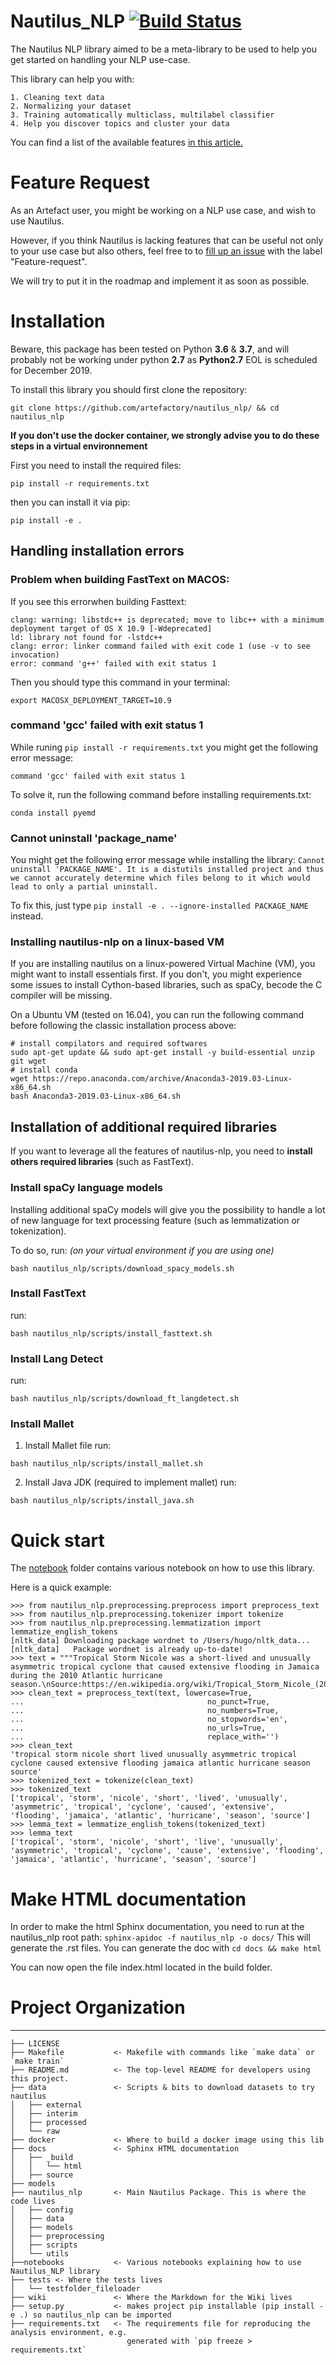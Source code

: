 Nautilus_NLP [![Build Status](https://travis-ci.com/artefactory/nautilus-nlp.svg?token=Ssg4shz5pz9qGnYCybSj&branch=master)](https://travis-ci.com/artefactory/nautilus-nlp)
==============================

The Nautilus NLP library aimed to be a meta-library to be used to help you get started on handling your NLP use-case.

This library can help you with:

    1. Cleaning text data
    2. Normalizing your dataset
    3. Training automatically multiclass, multilabel classifier
    4. Help you discover topics and cluster your data

You can find a list of the available features [in this article.](https://artefactory.atlassian.net/wiki/spaces/CK/pages/822837299/Nautilus+NLP+-+key+features)

# Feature Request

As an Artefact user, you might be working on a NLP use case, and wish to use Nautilus.

However, if you think Nautilus is lacking features that can be useful not only to your use case but also others, feel free to to [fill up an issue](https://github.com/artefactory/nautilus-nlp/issues) with the label "Feature-request".

We will try to put it in the roadmap and implement it as soon as possible.

# Installation

Beware, this package has been tested on Python **3.6** & **3.7**, and will probably not be working under python **2.7** as **Python2.7** EOL is scheduled for December 2019. 

To install this library you should first clone the repository:

```
git clone https://github.com/artefactory/nautilus_nlp/ && cd nautilus_nlp
```

**If you don't use the docker container, we strongly advise you to do these steps in a virtual environnement**

First you need to install the required files:

```
pip install -r requirements.txt
```

then you can install it via pip:

```
pip install -e .
```

## Handling installation errors


### Problem when building FastText on MACOS:

If you see this errorwhen building Fasttext:

    clang: warning: libstdc++ is deprecated; move to libc++ with a minimum deployment target of OS X 10.9 [-Wdeprecated]
    ld: library not found for -lstdc++
    clang: error: linker command failed with exit code 1 (use -v to see invocation)
    error: command 'g++' failed with exit status 1
Then you should type this command in your terminal:

    export MACOSX_DEPLOYMENT_TARGET=10.9

### command 'gcc' failed with exit status 1

While runing `pip install -r requirements.txt` you might get the following error message:

`command 'gcc' failed with exit status 1`

To solve it, run the following command before installing requirements.txt:

```
conda install pyemd
```

### Cannot uninstall 'package_name'

You might get the following error message while installing the library:
`Cannot uninstall 'PACKAGE_NAME'. It is a distutils installed project and thus we cannot accurately determine which files belong to it which would lead to only a partial uninstall.`

To fix this, just type `pip install -e . --ignore-installed PACKAGE_NAME` instead. 

### Installing nautilus-nlp on a linux-based VM

If you are installing nautilus on a linux-powered Virtual Machine (VM), you might want to install essentials first. If you don't, you might experience some issues to install Cython-based libraries, such as spaCy, becode the C compiler will be missing. 

On a Ubuntu VM (tested on 16.04), you can run the following command before following the classic installation process above:

```
# install compilators and required softwares
sudo apt-get update && sudo apt-get install -y build-essential unzip git wget
# install conda
wget https://repo.anaconda.com/archive/Anaconda3-2019.03-Linux-x86_64.sh
bash Anaconda3-2019.03-Linux-x86_64.sh
```

## Installation of additional required libraries

If you want to leverage all the features of nautilus-nlp, you need to **install others required libraries** (such as FastText).

### Install spaCy language models

Installing additional spaCy models will give you the possibility to handle a lot of new language for text processing feature (such as lemmatization or tokenization). 

To do so, run: *(on your virtual environment if you are using one)*

`bash nautilus_nlp/scripts/download_spacy_models.sh`

### Install FastText 

run: 

`bash nautilus_nlp/scripts/install_fasttext.sh`

### Install Lang Detect

run: 

`bash nautilus_nlp/scripts/download_ft_langdetect.sh`

### Install Mallet

1) Install Mallet file
run:

`bash nautilus_nlp/scripts/install_mallet.sh`

2) Install Java JDK (required to implement mallet)
run:

`bash nautilus_nlp/scripts/install_java.sh`

# Quick start

The [notebook](notebooks/) folder contains various notebook on how to use this library.

Here is a quick example:

```
>>> from nautilus_nlp.preprocessing.preprocess import preprocess_text
>>> from nautilus_nlp.preprocessing.tokenizer import tokenize
>>> from nautilus_nlp.preprocessing.lemmatization import lemmatize_english_tokens
[nltk_data] Downloading package wordnet to /Users/hugo/nltk_data...
[nltk_data]   Package wordnet is already up-to-date!
>>> text = """Tropical Storm Nicole was a short-lived and unusually asymmetric tropical cyclone that caused extensive flooding in Jamaica during the 2010 Atlantic hurricane season.\nSource:https://en.wikipedia.org/wiki/Tropical_Storm_Nicole_(2010)"""
>>> clean_text = preprocess_text(text, lowercase=True,
...                                         no_punct=True,
...                                         no_numbers=True,
...                                         no_stopwords='en',
...                                         no_urls=True,
...                                         replace_with='')
>>> clean_text
'tropical storm nicole short lived unusually asymmetric tropical cyclone caused extensive flooding jamaica atlantic hurricane season source'
>>> tokenized_text = tokenize(clean_text)
>>> tokenized_text
['tropical', 'storm', 'nicole', 'short', 'lived', 'unusually', 'asymmetric', 'tropical', 'cyclone', 'caused', 'extensive', 'flooding', 'jamaica', 'atlantic', 'hurricane', 'season', 'source']
>>> lemma_text = lemmatize_english_tokens(tokenized_text)
>>> lemma_text
['tropical', 'storm', 'nicole', 'short', 'live', 'unusually', 'asymmetric', 'tropical', 'cyclone', 'cause', 'extensive', 'flooding', 'jamaica', 'atlantic', 'hurricane', 'season', 'source']
```


# Make HTML documentation

In order to make the html Sphinx documentation, you need to run at the nautilus_nlp root path:
`sphinx-apidoc -f nautilus_nlp -o docs/`
This will generate the .rst files.
You can generate the doc with
`cd docs && make html`

You can now open the file index.html located in the build folder.
# Project Organization
------------

    ├── LICENSE
    ├── Makefile           <- Makefile with commands like `make data` or `make train`
    ├── README.md          <- The top-level README for developers using this project.
    ├── data               <- Scripts & bits to download datasets to try nautilus
    │   ├── external
    │   ├── interim
    │   ├── processed
    │   └── raw
    ├── docker             <- Where to build a docker image using this lib
    ├── docs               <- Sphinx HTML documentation
    │   ├── _build
    │   │   └── html
    │   ├── source
    ├── models
    ├── nautilus_nlp       <- Main Nautilus Package. This is where the code lives
    │   ├── config
    │   ├── data
    │   ├── models
    │   ├── preprocessing
    │   ├── scripts
    │   └── utils
    ├──notebooks           <- Various notebooks explaining how to use Nautilus_NLP library
    ├── tests <- Where the tests lives
    │   └── testfolder_fileloader
    ├── wiki               <- Where the Markdown for the Wiki lives
    ├── setup.py           <- makes project pip installable (pip install -e .) so nautilus_nlp can be imported
    ├── requirements.txt   <- The requirements file for reproducing the analysis environment, e.g.
                              generated with `pip freeze > requirements.txt`    